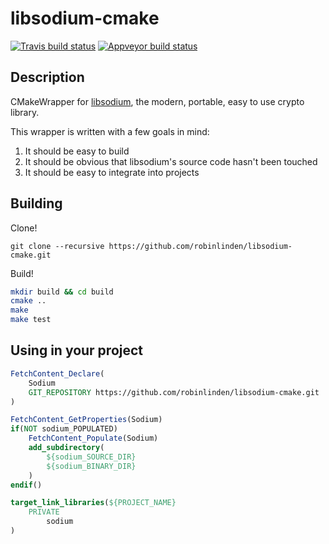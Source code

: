 # libsodium-cmake

[![Travis build status](https://travis-ci.org/robinlinden/libsodium-cmake.svg?branch=master)](https://travis-ci.org/robinlinden/libsodium-cmake)
[![Appveyor build status](https://ci.appveyor.com/api/projects/status/ra7l1pmh1viiss6k/branch/master?svg=true)](https://ci.appveyor.com/project/robinlinden/libsodium-cmake/branch/master)

## Description

CMakeWrapper for [libsodium](https://github.com/jedisct1/libsodium), the modern, portable, easy to use crypto library.

This wrapper is written with a few goals in mind:
1. It should be easy to build
1. It should be obvious that libsodium's source code hasn't been touched
1. It should be easy to integrate into projects

## Building

Clone!

`git clone --recursive https://github.com/robinlinden/libsodium-cmake.git`

Build!

```sh
mkdir build && cd build
cmake ..
make
make test
```

## Using in your project

```cmake
FetchContent_Declare(
    Sodium
    GIT_REPOSITORY https://github.com/robinlinden/libsodium-cmake.git
)

FetchContent_GetProperties(Sodium)
if(NOT sodium_POPULATED)
    FetchContent_Populate(Sodium)
    add_subdirectory(
        ${sodium_SOURCE_DIR}
        ${sodium_BINARY_DIR}
    )
endif()

target_link_libraries(${PROJECT_NAME}
    PRIVATE
        sodium
)
```
